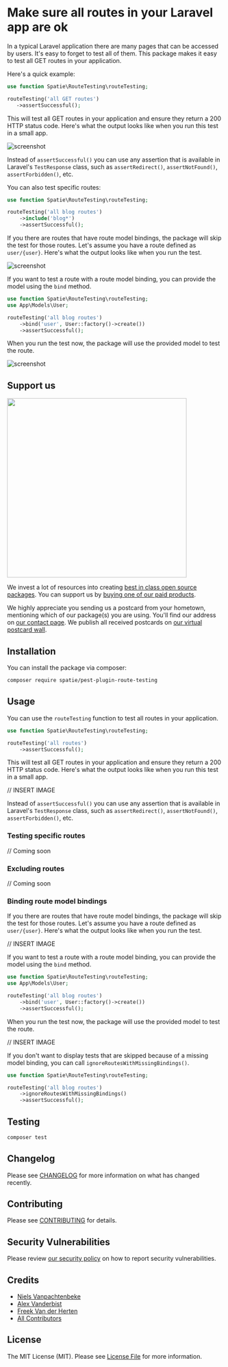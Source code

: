 # Make sure all routes in your Laravel app are ok

In a typical Laravel application there are many pages that can be accessed by users. It's easy to forget to test all of them. This package makes it easy to test all GET routes in your application.

Here's a quick example:

```php
use function Spatie\RouteTesting\routeTesting;

routeTesting('all GET routes')
   ->assertSuccessful();
```

This will test all GET routes in your application and ensure they return a 200 HTTP status code. Here's what the output looks like when you run this test in a small app.

![screenshot](https://raw.githubusercontent.com/spatie/pest-plugin-route-testing/main/docs/images/all.png)

Instead of `assertSuccessful()` you can use any assertion that is available in Laravel's `TestResponse` class, such as `assertRedirect()`, `assertNotFound()`, `assertForbidden()`, etc.

You can also test specific routes:

```php
use function Spatie\RouteTesting\routeTesting;

routeTesting('all blog routes')
    ->include('blog*')
    ->assertSuccessful();
```

If you there are routes that have route model bindings, the package will skip the test for those routes. Let's assume you have a route defined as  `user/{user}`. Here's what the output looks like when you run the test.

![screenshot](https://raw.githubusercontent.com/spatie/pest-plugin-route-testing/main/docs/images/user-missing.png)

If you want to test a route with a route model binding, you can provide the model using the `bind` method.

```php
use function Spatie\RouteTesting\routeTesting;
use App\Models\User;

routeTesting('all blog routes')
    ->bind('user', User::factory()->create())
    ->assertSuccessful();
```

When you run the test now, the package will use the provided model to test the route.

![screenshot](https://raw.githubusercontent.com/spatie/pest-plugin-route-testing/main/docs/images/user-ok.png)

## Support us

[<img src="https://github-ads.s3.eu-central-1.amazonaws.com/laravel-pdf.jpg?t=1" width="419px" />](https://spatie.be/github-ad-click/laravel-pdf)

We invest a lot of resources into creating [best in class open source packages](https://spatie.be/open-source). You can support us by [buying one of our paid products](https://spatie.be/open-source/support-us).

We highly appreciate you sending us a postcard from your hometown, mentioning which of our package(s) you are using. You'll find our address on [our contact page](https://spatie.be/about-us). We publish all received postcards on [our virtual postcard wall](https://spatie.be/open-source/postcards).

## Installation

You can install the package via composer:

```bash
composer require spatie/pest-plugin-route-testing
```

## Usage

You can use the `routeTesting` function to test all routes in your application.

```php
use function Spatie\RouteTesting\routeTesting;

routeTesting('all routes')
    ->assertSuccessful();
```

This will test all GET routes in your application and ensure they return a 200 HTTP status code. Here's what the output looks like when you run this test in a small app.

// INSERT IMAGE

Instead of `assertSuccessful()` you can use any assertion that is available in Laravel's `TestResponse` class, such as `assertRedirect()`, `assertNotFound()`, `assertForbidden()`, etc.

### Testing specific routes

// Coming soon

### Excluding routes

// Coming soon

### Binding route model bindings

If you there are routes that have route model bindings, the package will skip the test for those routes. Let's assume you have a route defined as  `user/{user}`. Here's what the output looks like when you run the test.

// INSERT IMAGE

If you want to test a route with a route model binding, you can provide the model using the `bind` method.

```php
use function Spatie\RouteTesting\routeTesting;
use App\Models\User;

routeTesting('all blog routes')
    ->bind('user', User::factory()->create())
    ->assertSuccessful();
```

When you run the test now, the package will use the provided model to test the route.

// INSERT IMAGE

If you don't want to display tests that are skipped because of a missing model binding, you can call `ignoreRoutesWithMissingBindings()`.

```php
use function Spatie\RouteTesting\routeTesting;

routeTesting('all blog routes')
    ->ignoreRoutesWithMissingBindings()
    ->assertSuccessful();
```

## Testing

```bash
composer test
```

## Changelog

Please see [CHANGELOG](CHANGELOG.md) for more information on what has changed recently.

## Contributing

Please see [CONTRIBUTING](CONTRIBUTING.md) for details.

## Security Vulnerabilities

Please review [our security policy](../../security/policy) on how to report security vulnerabilities.

## Credits

- [Niels Vanpachtenbeke](https://github.com/nielsvanpach)
- [Alex Vanderbist](https://github.com/AlexVanderbist)
- [Freek Van der Herten](https://github.com/freekmurze)
- [All Contributors](../../contributors)

## License

The MIT License (MIT). Please see [License File](LICENSE.md) for more information.
